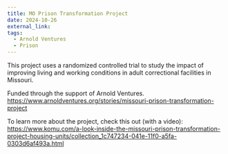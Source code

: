 ```yaml
---
title: MO Prison Transformation Project
date: 2024-10-26
external_link: 
tags:
  - Arnold Ventures
  - Prison
---
```


This project uses a randomized controlled trial to study the impact of improving living and working conditions in adult correctional facilities in Missouri.

Funded through the support of Arnold Ventures. https://www.arnoldventures.org/stories/missouri-prison-transformation-project

To learn more about the project, check this out (with a video): https://www.komu.com/a-look-inside-the-missouri-prison-transformation-project-housing-units/collection_1c747234-041e-11f0-a5fa-0303d6af493a.html


<!--more-->
